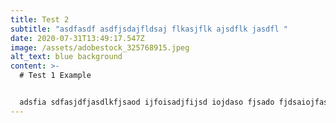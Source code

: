 ```yaml
---
title: Test 2
subtitle: "asdfasdf asdfjsdajfldsaj flkasjflk ajsdflk jasdfl "
date: 2020-07-31T13:49:17.547Z
image: /assets/adobestock_325768915.jpeg
alt_text: blue background
content: >-
  # Test 1 Example


  adsfia sdfasjdfjasdlkfjsaod ijfoisadjfijsd iojdaso fjsado fjdsaiojfasdfjalsdk fjklsdajf asdf asdjfljsadl fjasdkf.
---
```


